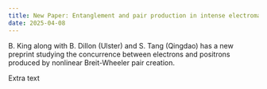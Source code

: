 ```yaml
---
title: New Paper: Entanglement and pair production in intense electromagnetic fields
date: 2025-04-08
---
```


B. King along with B. Dillon (Ulster) and S. Tang (Qingdao) has a new preprint studying the concurrence between electrons and positrons produced by nonlinear Breit-Wheeler pair creation.

<!--more-->

Extra text